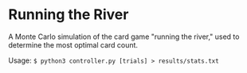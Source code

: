 # Running the River
A Monte Carlo simulation of the card game "running the river," used to determine the most optimal card count.

Usage: `$ python3 controller.py [trials] > results/stats.txt`
